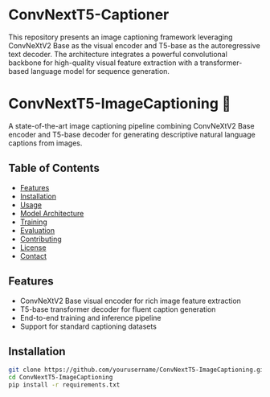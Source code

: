 # ConvNextT5-Captioner
This repository presents an image captioning framework leveraging ConvNeXtV2 Base as the visual encoder and T5-base as the autoregressive text decoder. The architecture integrates a powerful convolutional backbone for high-quality visual feature extraction with a transformer-based language model for sequence generation.


# ConvNextT5-ImageCaptioning 🚀

A state-of-the-art image captioning pipeline combining ConvNeXtV2 Base encoder and T5-base decoder for generating descriptive natural language captions from images.

## Table of Contents
- [Features](#features)
- [Installation](#installation)
- [Usage](#usage)
- [Model Architecture](#model-architecture)
- [Training](#training)
- [Evaluation](#evaluation)
- [Contributing](#contributing)
- [License](#license)
- [Contact](#contact)

## Features
- ConvNeXtV2 Base visual encoder for rich image feature extraction  
- T5-base transformer decoder for fluent caption generation  
- End-to-end training and inference pipeline  
- Support for standard captioning datasets

## Installation
```bash
git clone https://github.com/yourusername/ConvNextT5-ImageCaptioning.git
cd ConvNextT5-ImageCaptioning
pip install -r requirements.txt
